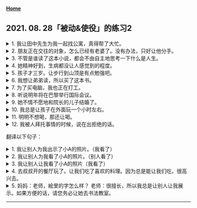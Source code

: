 **[Home](../Menu.md)**
## 2021. 08. 28「被动&使役」的练习2
<details>
<summary>
1. 我让田中先生为我一起找公寓，真得帮了大忙。</summary>

田中さんに一緒にアパートを探してもらって、本当に助かったわ。
</details>

<details>
<summary>
2. 朋友正在交往的对象，怎么已经有老婆了。没有办法，只好让他分手。</summary>

友達が付き合ってる彼は、なんと奥さんがいた。仕方がない 別れをさせる しかない。
</details>

<details>
<summary>
3. 不管是谁读了这本小说，都会不由自主地思考一下什么是人生。</summary>

この小説を読んだ者は誰でも、人生とは何なのか、今一度考えられる。
</details>

<details>
<summary>
4. 她精神好到，生病都没让人感觉到的程度。</summary>

彼女は 病気であるということに 気付かせない ほど、元気に振る舞ってる。
</details>

<details>
<summary>
5. 孩子才三岁。让步行到山顶是有点勉强吧。</summary>

子供はまだ三歳です。山の上まで歩かせるのは無理でしょう。
</details>

<details>
<summary>
6. 我想让弟弟读，所以买了这本书。</summary>

僕は弟に読ませようと思って、この本を買った。
</details>

<details>
<summary>
7. 为了买电脑，我也正在打工。</summary>

コンピュータを買うために、バイトもやってる。
</details>

<details>
<summary>
8. 听说明年将在巴黎举行国际会议。</summary>

来年はパリで国際会議が開かれるそうです。
</details>

<details>
<summary>
9. 她不情不愿地和院长的儿子结婚了。</summary>

彼女はいやいや院長の息子と結婚させられた。
</details>

<details>
<summary>
10. 我总是让孩子在外面玩一个小时左右。</summary>

私はいつも一時間ぐらい子供を外で遊ばせる。
</details>

<details>
<summary>
11. 明明不想喝，那还让喝。</summary>

飲みたくないのに、飲まされるのです。
</details>

<details>
<summary>
12. 我被人拜托事情的时候，说在出拒绝的话。</summary>

私は人に何か頼まれると、いやだと言えないです。
</details>

翻译以下句子：
<details>
<summary>
1. 我让别人为我出示了小A的照片。（我看了）</summary>

Aさんの写真を見せてもらった。
</details>

<details>
<summary>
2. 我让别人为我看了小A的照片。（别人看了）</summary>

Aさんの写真を見てもらった。
</details>

<details>
<summary>
3. 我让别人让我看了小A的照片（我看了）</summary>

Aさんの写真を見させてもらった。
</details>

<details>
<summary>
4. 去叔叔开的餐厅玩了。让我们吃了喜欢的料理。因为总是能让我们吃，很高兴去。</summary>

おじがやってる レストランへ遊びに行った。好きな料理を食べさせてくれる。我々はいつでも食べさせてもらえるので、喜んで行ってる。
</details>

<details>
<summary>
5. 妈妈：老师，絵里的字怎么样？
老师：很擅长，所以我总是让别人让我展示。如果方便的话，请您务必让她去书法教室。</summary>

ママ：先生、絵里ちゃんの字がどうでしょうか。
先生：本当に上手なので、いつも展示させていただいております。よろしければ、是非書道教室に行かせてあげてください。
</details>

---
